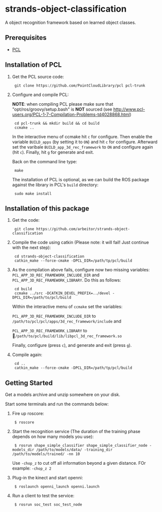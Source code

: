 strands-object-classification
=============================

A object recognition framework based on learned object classes.


Prerequisites
-------------

* [PCL](https://github.com/PointCloudLibrary/pcl)


Installation of PCL 
-------------------

1. Get the PCL source code:
    
        git clone https://github.com/PointCloudLibrary/pcl pcl-trunk

    
2. Configure and compile PCL:

   <strong>NOTE</strong>: when compiling PCL please make sure that "opt/ros/groovy/setup.bash" is <strong>NOT</strong> sourced (see http://www.pcl-users.org/PCL-1-7-Compilation-Problems-td4028868.html)
    
        cd pcl-trunk && mkdir build && cd build
        ccmake ..
        
    In the interactive menu of ccmake hit `c` for configure. Then enable the variable `BUILD_apps` (by setting it to `ON`) and hit `c` for configure. Afterward set the varibale `BUILD_app_3d_rec_framework` to `ON` and configure again (hit `c`). Finally, hit `g` for generate and exit.

    Back on the command line type:

        make
        
    The installation of PCL is optional, as we can build the ROS package against the library in PCL's `build` directory:
    
        sudo make install 


Installation of this package 
-----------------------------

1. Get the code:

        git clone https://github.com/arbeitor/strands-object-classification 
        
2. Compile the code using catkin (Please note: it will fail! Just continue with the next step):

        cd strands-object-classification
        catkin_make --force-cmake -DPCL_DIR=/path/tp/pcl/build
        
3. As the compilation above fails, configure now two missing variables: `PCL_APP_3D_REC_FRAMEWORK_INCLUDE_DIR` and `PCL_APP_3D_REC_FRAMEWORK_LIBRARY`. Do this as follows:

        cd build
        ccmake ../src -DCATKIN_DEVEL_PREFIX=../devel -DPCL_DIR=/path/to/pcl/build
        
   Within the interactive menu of `ccmake` set the variables:
   
   `PCL_APP_3D_REC_FRAMEWORK_INCLUDE_DIR` to `/path/to/pcl/pcl/apps/3d_rec_framework/include` and 
   
   `PCL_APP_3D_REC_FRAMEWORK_LIBRARY` to `/path/to/pcl/build/lib/libpcl_3d_rec_framework.so`
   
   Finally, configure (press `c`), and generate and exit (press `g`).
   
   
4. Compile again:

        cd ..
        catkin_make --force-cmake -DPCL_DIR=/path/tp/pcl/build
        



Getting Started
---------------

Get a models archive and unzip somewhere on your disk. 

Start some terminals and run the commands below:



1. Fire up roscore:
   
        $ roscore

2. Start the recognition service (The duration of the training phase depends on how many models you use):

        $ rosrun shape_simple_classifier shape_simple_classifier_node -models_dir /path/to/models/data/ -training_dir /path/to/models/trained/ -nn 10

   Use `-chop_z` to cut off all information beyond a given distance. FOr example: `-chop_z 2`

3. Plug-in the kinect and start openni:

        $ roslaunch openni_launch openni.launch

4. Run a client to test the service:

        $ rosrun soc_test soc_test_node
